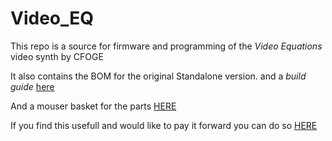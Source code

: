 # Video_EQ

This repo is a source for firmware and programming of the *Video Equations* video synth by CFOGE

It also contains the BOM for the original Standalone version.
and a *build guide* [here](https://docs.google.com/document/d/1xhPcSpx6gMqP5NIOa-hU4GBMXX1HIhc-GGcmYRfW-Dc/edit?usp=sharing)

And a mouser basket for the parts [HERE](https://au.mouser.com/ProjectManager/ProjectDetail.aspx?AccessID=f53db807ee)


If you find this usefull and would like to pay it forward you can do so [HERE](https://www.paypal.com/donate?hosted_button_id=XGRSY3M6V94R4)

